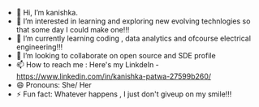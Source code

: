 - 👋 Hi, I’m kanishka.
- 👀 I’m interested in learning and exploring new evolving technlogies so that some day I could make one!!!
- 🌱 I’m currently learning coding , data analytics and ofcourse electrical engineering!!!
- 💞️ I’m looking to collaborate on  open source and SDE profile
- 📫 How to reach me : Here's my LinkdeIn - https://www.linkedin.com/in/kanishka-patwa-27599b260/ 
- 😄 Pronouns: She/ Her
- ⚡ Fun fact: Whatever happens , I just don't giveup on my smile!!!

<!---
kanishka66/kanishka66 is a ✨ special ✨ repository because its `README.md` (this file) appears on your GitHub profile.
You can click the Preview link to take a look at your changes.
--->
